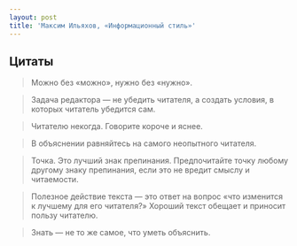 ```yaml
---
layout: post
title: 'Максим Ильяхов, «Информационный стиль»'
---
```


## Цитаты
>Можно без «можно», нужно без «нужно».

>Задача редактора — не убедить читателя, а создать условия, в которых читатель убедится сам.

>Читателю некогда. Говорите короче и яснее.

>В объяснении равняйтесь на самого неопытного читателя.

>Точка. Это лучший знак препинания. Предпочитайте точку любому другому знаку препинания, если это не вредит смыслу и читаемости.

>Полезное действие текста — это ответ на вопрос «что изменится к лучшему для его читателя?» Хороший текст обещает и приносит пользу читателю.

>Знать — не то же самое, что уметь объяснить.
